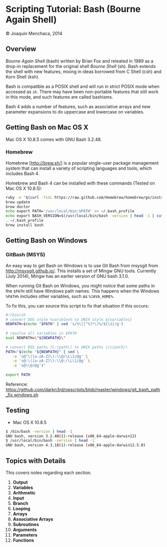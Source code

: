 # Scripting Tutorial: Bash (Bourne Again Shell)

© Joaquin Menchaca, 2014

## Overview

*Bourne Again Shell* (bash) written by Brian Fox and releated in 1989 as a drop-in replacement for the original shell *Bourne Shell* (sh).  Bash extends the shell with new features, mixing in ideas borrowed from C Shell (csh) and Korn Shell (ksh).

Bash is compatible as a POSIX shell and will run in strict POSIX mode when accessed as ```sh```.  There may have been non-portable features that still work in this mode, and such features are called bashisms.

Bash 4 adds a number of features, such as associative arrays and new parameter expansions to do uppercase and lowercase on variables.

## Getting Bash on Mac OS X

Mac OS X 10.8.5 comes with GNU Bash 3.2.48.

### Homebrew

Homebrew [http://brew.sh/] is a popular single-user package management system that can install a variety of scripting languages and tools, which includes Bash 4.

Homebrew and Bash 4 can be installed with these commands (Tested on Mac OS X 10.8.5):

```bash
ruby -e "$(curl -fsSL https://raw.github.com/Homebrew/homebrew/go/install)"
brew update
brew doctor
echo export PATH='/usr/local/bin:$PATH' >> ~/.bash_profile
echo export BASH_VERSION=$(/usr/local/bin/bash -version | head -1 | cut -d' ' -f4) >> ~/.bash_profile
. ~/.bash_profile
brew install bash
```

## Getting Bash on Windows

### GitBash (MSYS)

An easy way to get Bash on Windows is to use Git Bash from msysgit from http://msysgit.github.io/.  This installs a set of Mingw GNU tools.  Currently (July 2014), Mingw has an earlier version of GNU bash 3.1.0.

When running Git Bash on Windows, you might notice that some paths in the ```$PATH``` still have Windows path names.  This happens when the Windows ```%PATH%``` includes other variables, such as ```%JAVA_HOME%```.  

To fix this, you can source this script to fix that situation if this occurs:

```bash
#!/bin/sh
# convert DOS style %varibles% to UNIX style ${variables}
NEWPATH=$(echo "$PATH" | sed 's/%\([^%]*\)%/${\1}/g')
 
# resolve all variables in $PATH
eval NEWPATH=\"${NEWPATH}\"
 
# convert DOS paths (C:\path\) to UNIX paths (/c/path/)
PATH="$(echo "${NEWPATH}" | sed \
   -e 's@^\([a-zA-Z]\):\\@/\L\1/@g' \
   -e 's@:\([a-zA-Z]\):\\@:/\L\1/@g' \
   -e 's@\\@/@g')"
 
export PATH
```
Reference: https://github.com/darkn3rd/opscripts/blob/master/windows/git_bash_path_fix.windows.sh



## Testing

* Mac OS X 10.8.5

```bash
$ /bin/bash -version | head -1
GNU bash, version 3.2.48(1)-release (x86_64-apple-darwin12)
$ /usr/local/bin/bash -version | head -1
GNU bash, version 4.3.18(1)-release (x86_64-apple-darwin12.5.0)
```

## Topics with Details 

This covers notes regarding each section.

1. **Output**
2. **Variables**
3. **Arithmetic**
4. **Input**
5. **Branch**
6. **Looping**
7. **Arrays**
8. **Associative Arrays**
9. **Subroutines** 
10. **Arguments**
11. **Parameters**
12. **Functions**
